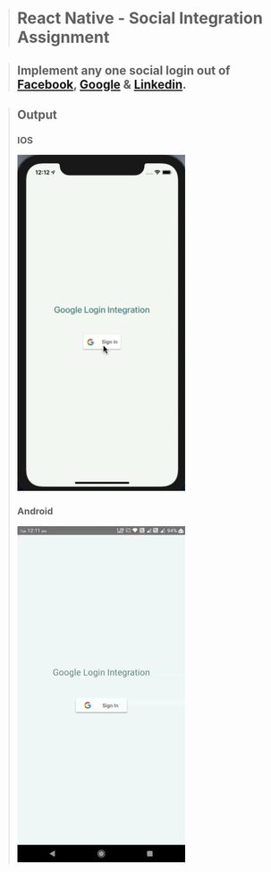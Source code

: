 > # React Native - Social Integration Assignment

> ## Implement any one social login out of [Facebook](https://github.com/facebookarchive/react-native-fbsdk), [Google](https://github.com/react-native-google-signin/google-signin) & [Linkedin](https://github.com/xcarpentier/react-native-linkedin).

> ## Output
>
> ### IOS
>
> <img width="300px" height="600px" src="./screenshot/ios.gif">
>
> ### Android
>
> <img width="300px" height="600px" src="./screenshot/android.gif">
